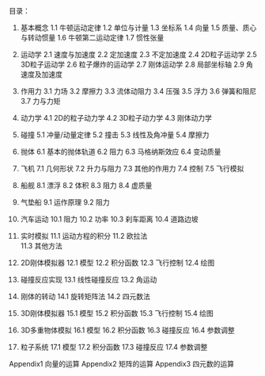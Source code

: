 目录：
1. 基本概念
    1.1 牛顿运动定律
    1.2 单位与计量
    1.3 坐标系
    1.4 向量
    1.5 质量、质心与转动惯量
    1.6 牛顿第二运动定律
    1.7 惯性张量

2. 运动学
    2.1 速度与加速度
    2.2 定加速度
    2.3 不定加速度
    2.4 2D粒子运动学
    2.5 3D粒子运动学
    2.6 粒子爆炸的运动学
    2.7 刚体运动学
    2.8 局部坐标轴
    2.9 角速度及加速度

3. 作用力
    3.1 力场
    3.2 摩擦力
    3.3 流体动阻力
    3.4 压强
    3.5 浮力
    3.6 弹簧和阻尼
    3.7 力与力矩
   
4. 动力学
    4.1 2D的粒子动力学
    4.2 3D粒子动力学
    4.3 刚体动力学

5. 碰撞
    5.1 冲量/动量定律
    5.2 撞击
    5.3 线性及角冲量
    5.4 摩擦力

6. 抛体
    6.1 基本的抛体轨道
    6.2 阻力
    6.3 马格纳斯效应
    6.4 变动质量

7. 飞机
    7.1 几何形状
    7.2 升力与阻力
    7.3 其他的作用力
    7.4 控制
    7.5 飞行模拟

8. 船舰
    8.1 漂浮
    8.2 体积
    8.3 阻力
    8.4 虚质量

9. 气垫船
    9.1 运作原理
    9.2 阻力

10. 汽车运动
    10.1 阻力
    10.2 功率
    10.3 刹车距离
    10.4 道路边坡

11. 实时模拟
    11.1 运动方程的积分
    11.2 欧拉法    
    11.3 其他方法

12. 2D刚体模拟器
    12.1 模型
    12.2 积分函数
    12.3 飞行控制
    12.4 绘图
   
13. 碰撞反应实现
    13.1 线性碰撞反应
    13.2 角运动

14. 刚体的转动
    14.1 旋转矩阵法
    14.2 四元数法

15. 3D刚体模拟器
    15.1 模型
    15.2 积分函数
    15.3 飞行控制
    15.4 绘图

16. 3D多重物体模拟
    16.1 模型
    16.2 积分函数
    16.3 碰撞反应
    16.4 参数调整

17. 粒子系统
    17.1 模型
    17.2 积分函数
    17.3 碰撞反应
    17.4 参数调整

Appendix1 向量的运算
Appendix2 矩阵的运算
Appendix3 四元数的运算

